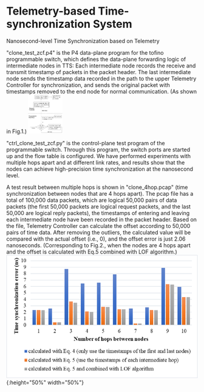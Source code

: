 # Telemetry-based Time-synchronization System
Nanosecond-level Time Synchronization based on Telemetry

"clone_test_zcf.p4" is the P4 data-plane program for the tofino programmable switch, which defines the data-plane forwarding logic of intermediate nodes in TTS: Each intermediate node records the receive and transmit timestamp of packets in the packet header. The last intermediate node sends the timestamp data recorded in the path to the upper Telemetry Controller for synchronization, and sends the original packet with timestamps removed to the end node for normal communication. (As shown in Fig.1.)
<img src="/images/figure5.png" style="zoom:10%" />

"ctrl_clone_test_zcf.py" is the control-plane test program of the programmable switch. Through this program, the switch ports are started up and the flow table is configured. We have performed experiments with multiple hops apart and at different link rates, and results show that the nodes can achieve high-precision time synchronization at the nanosecond level.

A test result between multiple hops is shown in "clone_4hop.pcap" (time synchronization between nodes that are 4 hops apart). The pcap file has a total of 100,000 data packets, which are logical 50,000 pairs of data packets (the first 50,000 packets are logical request packets, and the last 50,000 are logical reply packets), the timestamps of entering and leaving each intermediate node have been recorded in the packet header. Based on the file, Telemetry Controller can calculate the offset according to 50,000 pairs of time data. After removing the outliers, the calculated value will be compared with the actual offset (i.e., 0), and the offset error is just 2.06 nanoseconds. (Corresponding to Fig.2., when the nodes are 4 hops apart and the offset is calculated with Eq.5 combined with LOF algorithm.)
![avatar](/images/figure9.png){:height="50%" width="50%"}
